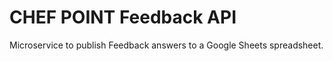 # CHEF POINT Feedback API

Microservice to publish Feedback answers to a Google Sheets spreadsheet.
